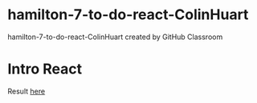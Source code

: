 # hamilton-7-to-do-react-ColinHuart
hamilton-7-to-do-react-ColinHuart created by GitHub Classroom


# Intro React

 Result [here](https://guileless-blini-ab734b.netlify.app)
